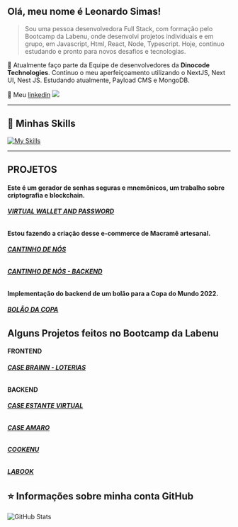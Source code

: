 ## Olá, meu nome é <strong>Leonardo Simas!</strong>

> Sou uma pessoa desenvolvedora Full Stack, com formação pelo Bootcamp da
Labenu, onde desenvolvi projetos individuais e em grupo, em Javascript, Html,
React, Node, Typescript. Hoje, continuo estudando e pronto para
novos desafios e tecnologias.

🔭 Atualmente faço parte da Equipe de desenvolvedores da **Dinocode Technologies**.
Continuo o meu aperfeiçoamento utilizando o NextJS, Next UI, Nest JS. Estudando atualmente, Payload CMS e MongoDB.

💬 Meu [linkedin](https://www.linkedin.com/in/leonardo-simas-b46271a5/)
<img src="{https://img.shields.io/badge/LinkedIn-0077B5?style=for-the-badge&logo=linkedin&logoColor=white}" />

----

## 🚀 Minhas Skills

[![My Skills](https://skillicons.dev/icons?i=html,css,js,nodejs,ts,react,nextjs,nestjs,mysql,postgres,aws,mongodb,pug&perline=20)](https://skillicons.dev)

---
## **PROJETOS**

#### Este é um gerador de senhas seguras e mnemônicos, um trabalho sobre criptografia e blockchain.

###### **[VIRTUAL WALLET AND PASSWORD](https://github.com/leonardosimas/virtual-wallet)**

#### Estou fazendo a criação desse e-commerce de Macramê artesanal.

###### **[CANTINHO DE NÓS](https://github.com/leonardosimas/cantinhodenos)**

###### **[CANTINHO DE NÓS - BACKEND](https://github.com/leonardosimas/cantinhodenos-backend)**

#### Implementação do backend de um bolão para a Copa do Mundo 2022.

###### **[BOLÃO DA COPA](https://github.com/leonardosimas/CopadoMundo)**


## Alguns Projetos feitos no Bootcamp da Labenu

#### **FRONTEND**
###### **[CASE BRAINN - LOTERIAS](https://github.com/future4code/ailton-leonardo-silva/pull/68)**

#### **BACKEND**
###### **[CASE ESTANTE VIRTUAL](https://github.com/future4code/ailton-leonardo-silva/pull/67)**
###### **[CASE AMARO](https://github.com/future4code/ailton-leonardo-silva/pull/66)**
###### **[COOKENU](https://github.com/future4code/ailton-leonardo-silva/pull/58)**
###### **[LABOOK](https://github.com/future4code/ailton-leonardo-silva/pull/63)**

## ⭐ Informações sobre minha conta GitHub
![GitHub Stats](https://github-readme-stats.vercel.app/api?username=leonardosimas&show_icons=true)
